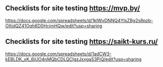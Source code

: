 ## Checklists for site testing https://mvp.by/

https://docs.google.com/spreadsheets/d/1kIWvDNNQ4YIsZBg2s8pzb-OXjdQZ41Oqh6D0HcjmHQw/edit?usp=sharing


## Checklists for site testing https://saikt-kurs.ru/

https://docs.google.com/spreadsheets/d/1adCW3-kEBLDK_xK_6jUO4nMQbCDLQClgzJxxgaS3PiQ/edit?usp=sharing